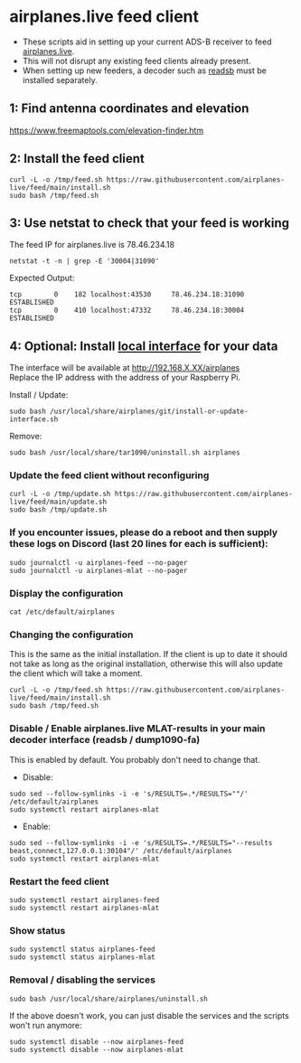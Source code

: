 # airplanes.live feed client

- These scripts aid in setting up your current ADS-B receiver to feed [airplanes.live](https://airplanes.live/).
- This will not disrupt any existing feed clients already present.
- When setting up new feeders, a decoder such as [readsb](https://github.com/wiedehopf/adsb-scripts/wiki/Automatic-installation-for-readsb) must be installed separately.

## 1: Find antenna coordinates and elevation

<https://www.freemaptools.com/elevation-finder.htm>

## 2: Install the feed client

```
curl -L -o /tmp/feed.sh https://raw.githubusercontent.com/airplanes-live/feed/main/install.sh
sudo bash /tmp/feed.sh
```

## 3: Use netstat to check that your feed is working
The feed IP for airplanes.live is 78.46.234.18

```
netstat -t -n | grep -E '30004|31090'
```
Expected Output:
```
tcp        0    182 localhost:43530     78.46.234.18:31090      ESTABLISHED
tcp        0    410 localhost:47332     78.46.234.18:30004      ESTABLISHED
```

## 4: Optional: Install [local interface](https://github.com/wiedehopf/tar1090) for your data

The interface will be available at http://192.168.X.XX/airplanes  
Replace the IP address with the address of your Raspberry Pi.

Install / Update:
```
sudo bash /usr/local/share/airplanes/git/install-or-update-interface.sh
```
Remove:
```
sudo bash /usr/local/share/tar1090/uninstall.sh airplanes
```

### Update the feed client without reconfiguring

```
curl -L -o /tmp/update.sh https://raw.githubusercontent.com/airplanes-live/feed/main/update.sh
sudo bash /tmp/update.sh
```

### If you encounter issues, please do a reboot and then supply these logs on Discord (last 20 lines for each is sufficient):

```
sudo journalctl -u airplanes-feed --no-pager
sudo journalctl -u airplanes-mlat --no-pager
```

### Display the configuration

```
cat /etc/default/airplanes
```

### Changing the configuration

This is the same as the initial installation.
If the client is up to date it should not take as long as the original installation,
otherwise this will also update the client which will take a moment.

```
curl -L -o /tmp/feed.sh https://raw.githubusercontent.com/airplanes-live/feed/main/install.sh
sudo bash /tmp/feed.sh
```

### Disable / Enable airplanes.live MLAT-results in your main decoder interface (readsb / dump1090-fa)

This is enabled by default. You probably don't need to change that.

- Disable:

```
sudo sed --follow-symlinks -i -e 's/RESULTS=.*/RESULTS=""/' /etc/default/airplanes
sudo systemctl restart airplanes-mlat
```
- Enable:

```
sudo sed --follow-symlinks -i -e 's/RESULTS=.*/RESULTS="--results beast,connect,127.0.0.1:30104"/' /etc/default/airplanes
sudo systemctl restart airplanes-mlat
```

### Restart the feed client

```
sudo systemctl restart airplanes-feed
sudo systemctl restart airplanes-mlat
```

### Show status

```
sudo systemctl status airplanes-feed
sudo systemctl status airplanes-mlat
```

### Removal / disabling the services

```
sudo bash /usr/local/share/airplanes/uninstall.sh
```

If the above doesn't work, you can just disable the services and the scripts won't run anymore:

```
sudo systemctl disable --now airplanes-feed
sudo systemctl disable --now airplanes-mlat
```
